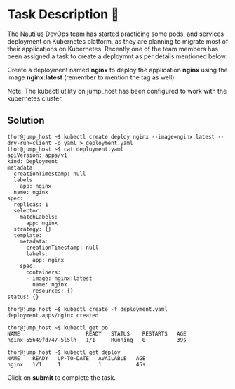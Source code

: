 # Task Description 📓

The Nautilus DevOps team has started practicing some pods, and services deployment on Kubernetes platform, as they are planning to migrate most of their applications on Kubernetes. Recently one of the team members has been assigned a task to create a deploymnt as per details mentioned below:

Create a deployment named **nginx** to deploy the application **nginx** using the image **nginx:latest** (remember to mention the tag as well)

Note: The kubectl utility on jump_host has been configured to work with the kubernetes cluster.

## Solution

```console
thor@jump_host ~$ kubectl create deploy nginx --image=nginx:latest --dry-run=client -o yaml > deployment.yaml
thor@jump_host ~$ cat deployment.yaml 
apiVersion: apps/v1
kind: Deployment
metadata:
  creationTimestamp: null
  labels:
    app: nginx
  name: nginx
spec:
  replicas: 1
  selector:
    matchLabels:
      app: nginx
  strategy: {}
  template:
    metadata:
      creationTimestamp: null
      labels:
        app: nginx
    spec:
      containers:
      - image: nginx:latest
        name: nginx
        resources: {}
status: {}

thor@jump_host ~$ kubectl create -f deployment.yaml 
deployment.apps/nginx created

thor@jump_host ~$ kubectl get po
NAME                     READY   STATUS    RESTARTS   AGE
nginx-55649fd747-5l5lh   1/1     Running   0          39s

thor@jump_host ~$ kubectl get deploy 
NAME    READY   UP-TO-DATE   AVAILABLE   AGE
nginx   1/1     1            1           45s

```

Click on **submit** to complete the task.